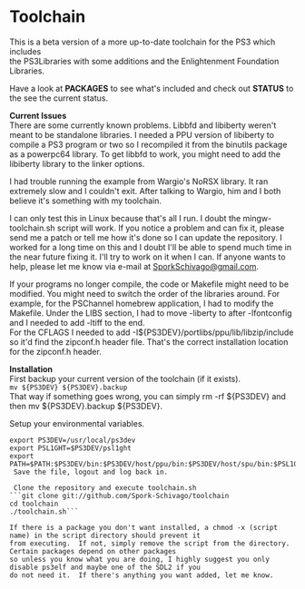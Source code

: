 Toolchain
=========

This is a beta version of a more up-to-date toolchain for the PS3 which includes  
the PS3Libraries with some additions and the Enlightenment Foundation Libraries.  
  
Have a look at **PACKAGES** to see what's included and check out **STATUS** to the see the current status.  

  **Current Issues**  
  There are some currently known problems.  Libbfd and libiberty weren't meant to be standalone libraries.  I needed
  a PPU version of libiberty to compile a PS3 program or two so I recompiled it from the binutils package as a
  powerpc64 library.  To get libbfd to work, you might need to add the libiberty library to the linker options.

  I had trouble running the example from Wargio's NoRSX library.  It ran extremely slow and I couldn't exit. After
  talking to Wargio, him and I both believe it's something with my toolchain.  

  I can only test this in Linux because that's all I run.  I doubt the mingw-toolchain.sh script will work.  If you
  notice a problem and can fix it, please send me a patch or tell me how it's done so I can update the repository.
  I worked for a long time on this and I doubt I'll be able to spend much time in the near future fixing it.  I'll try
  to work on it when I can.  If anyone wants to help, please let me know via e-mail at SporkSchivago@gmail.com.

  If your programs no longer compile, the code or Makefile might need to be modified.  You might need to switch the
  order of the libraries around.  For example, for the PSChannel homebrew application, I had to modify the Makefile.
  Under the LIBS section, I had to move -liberty to after -lfontconfig and I needed to add -ltiff to the end.  
  For the CFLAGS I needed to add -I${PS3DEV}/portlibs/ppu/lib/libzip/include so it'd find the zipconf.h header file.
  That's the correct installation location for the zipconf.h header.

  **Installation**  
   First backup your current version of the toolchain (if it exists).  
   ```mv ${PS3DEV} ${PS3DEV}.backup```  
   That way if something goes wrong, you can simply rm -rf ${PS3DEV} and then mv ${PS3DEV}.backup ${PS3DEV}.  

   Setup your environmental variables.  
  ```nano -w ~/.bashrc (or use your favourite text editor)  
  export PS3DEV=/usr/local/ps3dev  
  export PSL1GHT=$PS3DEV/psl1ght  
  export PATH=$PATH:$PS3DEV/bin:$PS3DEV/host/ppu/bin:$PS3DEV/host/spu/bin:$PSL1GHT/host/```
   Save the file, logout and log back in.

   Clone the repository and execute toolchain.sh  
  ```git clone git://github.com/Spork-Schivago/toolchain  
  cd toolchain  
  ./toolchain.sh```
  
  If there is a package you don't want installed, a chmod -x (script name) in the script directory should prevent it
  from executing.  If not, simply remove the script from the directory.  Certain packages depend on other packages
  so unless you know what you are doing, I highly suggest you only disable ps3elf and maybe one of the SDL2 if you
  do not need it.  If there's anything you want added, let me know.
